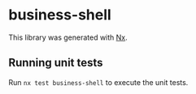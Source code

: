 # business-shell

This library was generated with [Nx](https://nx.dev).

## Running unit tests

Run `nx test business-shell` to execute the unit tests.
